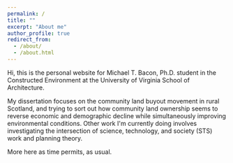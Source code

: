 ```yaml
---
permalink: /
title: ""
excerpt: "About me"
author_profile: true
redirect_from: 
  - /about/
  - /about.html
---
```


Hi, this is the personal website for Michael T. Bacon, Ph.D. student in the
Constructed Environment at the University of Virginia School of Architecture.

My dissertation focuses on the community land buyout movement in rural
Scotland, and trying to sort out how community land ownership seems to reverse
economic and demographic decline while simultaneously improving environmental
conditions. Other work I'm currently doing involves investigating the
intersection of science, technology, and society (STS) work and planning
theory.

More here as time permits, as usual.
